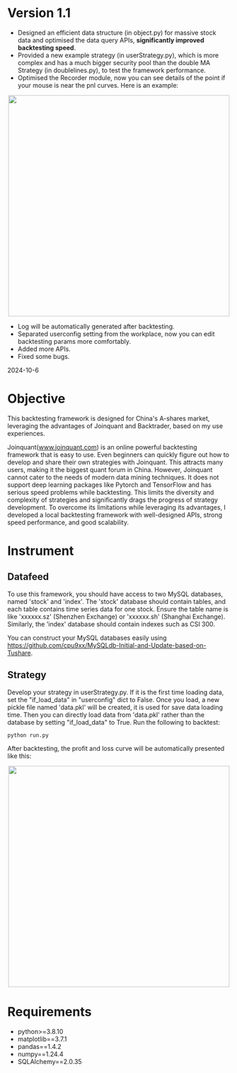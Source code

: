 # Version 1.1
- Designed an efficient data structure (in object.py) for massive stock data and optimised the data query APIs, **significantly improved backtesting speed**.
- Provided a new example strategy (in userStrategy.py), which is more complex and has a much bigger security pool than the double MA Strategy (in doublelines.py), to test the framework performance.
- Optimised the Recorder module, now you can see details of the point if your mouse is near the pnl curves. Here is an example:
<p align="center">
  <img src ="https://github.com/cpu9xx/LiquidQuant-backtest-framework/blob/main/userstrategypnl.png"/, width=500>
</p>

- Log will be automatically generated after backtesting.
- Separated userconfig setting from the workplace, now you can edit backtesting params more comfortably.
- Added more APIs.
- Fixed some bugs.

2024-10-6

# Objective
This backtesting framework is designed for China's A-shares market, leveraging the advantages of Joinquant and Backtrader, based on my use experiences.

Joinquant(www.joinquant.com) is an online powerful backtesting framework that is easy to use. Even beginners can quickly figure out how to develop and share their own strategies with Joinquant. This attracts many users, making it the biggest quant forum in China. However, Joinquant cannot cater to the needs of modern data mining techniques. It does not support deep learning packages like Pytorch and TensorFlow and has serious speed problems while backtesting. This limits the diversity and complexity of strategies and significantly drags the progress of strategy development. To overcome its limitations while leveraging its advantages, I developed a local backtesting framework with well-designed APIs, strong speed performance, and good scalability.

# Instrument
## Datafeed
To use this framework, you should have access to two MySQL databases, named 'stock' and 'index'. The 'stock' database should contain tables, and each table contains time series data for one stock. Ensure the table name is like 'xxxxxx.sz' (Shenzhen Exchange) or 'xxxxxx.sh' (Shanghai Exchange). Similarly, the 'index' database should contain indexes such as CSI 300.

You can construct your MySQL databases easily using https://github.com/cpu9xx/MySQLdb-Initial-and-Update-based-on-Tushare.

## Strategy
Develop your strategy in userStrategy.py. If it is the first time loading data, set the "if_load_data" in "userconfig" dict to False. Once you load, a new pickle file named 'data.pkl' will be created, it is used for save data loading time. Then you can directly load data from 'data.pkl' rather than the database by setting "if_load_data" to True. Run the following to backtest:
```
python run.py
```

After backtesting, the profit and loss curve will be automatically presented like this:
<p align="center">
  <img src ="https://github.com/cpu9xx/LiquidQuant-backtest-framework/blob/main/doubleMApnl.png"/, width=500>
</p>


# Requirements 
- python>=3.8.10
- matplotlib==3.7.1
- pandas==1.4.2
- numpy==1.24.4
- SQLAlchemy==2.0.35

